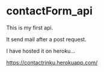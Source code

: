 # contactForm_api
This is my first api.

It send mail after a post request.

I have hosted it on heroku...

https://contactrinku.herokuapp.com/
